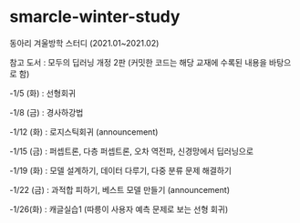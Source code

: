 # smarcle-winter-study
동아리 겨울방학 스터디 (2021.01~2021.02)

참고 도서 : 모두의 딥러닝 개정 2판 (커밋한 코드는 해당 교재에 수록된 내용을 바탕으로 함)

-1/5 (화) : 선형회귀

-1/8 (금) : 경사하강법

-1/12 (화) : 로지스틱회귀 (announcement)
 
-1/15 (금) : 퍼셉트론, 다층 퍼셉트론, 오차 역전파, 신경망에서 딥러닝으로

-1/19 (화) : 모델 설계하기, 데이터 다루기, 다중 분류 문제 해결하기

-1/22 (금) : 과적합 피하기, 베스트 모델 만들기 (announcement)


-1/26(화) : 캐글실습1 (따릉이 사용자 예측 문제로 보는 선형 회귀)
